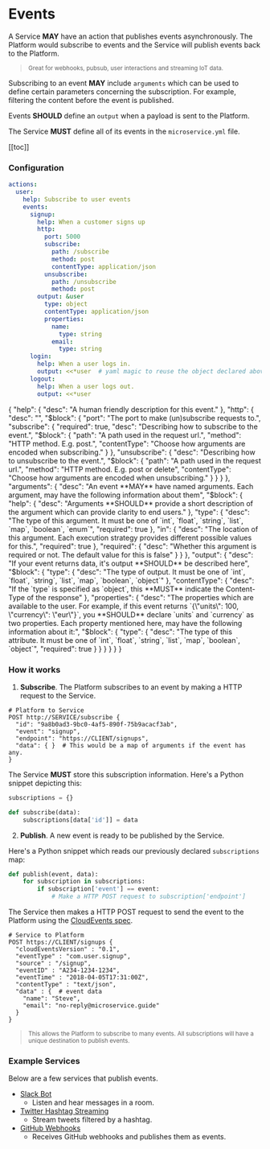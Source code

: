 # Events

<!-- TODO a nice svg illustration showing how this works -->

A Service **MAY** have an action that publishes events asynchronously.
The Platform would subscribe to events and the Service will publish events back to the Platform.

> <small>Great for webhooks, pubsub, user interactions and streaming IoT data.</small>

Subscribing to an event **MAY** include `arguments` which can be used to define certain parameters
concerning the subscription. For example, filtering the content before the event is published.

Events **SHOULD** define an `output` when a payload is sent to the Platform.

The Service **MUST** define all of its events in the `microservice.yml` file. 

[[toc]]

### Configuration

```yaml {14,24,27}
actions:
  user:
    help: Subscribe to user events
    events:
      signup:
        help: When a customer signs up
        http:
          port: 5000
          subscribe:
            path: /subscribe
            method: post
            contentType: application/json
          unsubscribe:
            path: /unsubscribe
            method: post
        output: &user
          type: object
          contentType: application/json
          properties:
            name:
              type: string
            email:
              type: string
      login:
        help: When a user logs in.
        output: <<*user  # yaml magic to reuse the object declared above
      logout:
        help: When a user logs out.
        output: <<*user
```

<json-table>
<p>
{
  "help": {
    "desc": "A human friendly description for this event."    
  },
  "http": {
    "desc": "",
    "$block": {
      "port": "The port to make (un)subscribe requests to.",
      "subscribe": {
        "required": true,
        "desc": "Describing how to subscribe to the event.",
        "$block": {
          "path": "A path used in the request url.",
          "method": "HTTP method. E.g. post.",
          "contentType": "Choose how arguments are encoded when subscribing."
        }
      },
      "unsubscribe": {
        "desc": "Describing how to unsubscribe to the event.",
        "$block": {
          "path": "A path used in the request url.",
          "method": "HTTP method. E.g. post or delete",
          "contentType": "Choose how arguments are encoded when unsubscribing."
        }
      }
    }
  },
  "arguments": {
      "desc": "An event **MAY** have named arguments. Each argument, may have the following information about them",
      "$block": {
          "help": {
              "desc": "Arguments **SHOULD** provide a short description of the argument which can provide clarity to end users."
          },
          "type": {
              "desc": "The type of this argument. It must be one of `int`, `float`, `string`, `list`, `map`, `boolean`, `enum`",
              "required": true
          },
          "in": {
              "desc": "The location of this argument. Each execution strategy provides different possible values for this.",
              "required": true
          },
          "required": {
              "desc": "Whether this argument is required or not. The default value for this is false"
          }
      }
  },
  "output": {
      "desc": "If your event returns data, it's output **SHOULD** be described here",
      "$block": {
          "type": {
              "desc": "The type of output. It must be one of `int`, `float`, `string`, `list`, `map`, `boolean`, `object`"
          },
          "contentType": {
              "desc": "If the `type` is specified as `object`, this **MUST** indicate the Content-Type of the response"
          },
          "properties": {
              "desc": "The properties which are available to the user. For example, if this event returns `{\"units\": 100, \"currency\": \"eur\"}`, you **SHOULD** declare `units` and `currency` as two properties. Each property mentioned here, may have the following information about it:",
              "$block": {
                  "type": {
                      "desc": "The type of this attribute. It must be one of `int`, `float`, `string`, `list`, `map`, `boolean`, `object`",
                      "required": true
                  }
              }
          }
      }
  }
}
</p>
</json-table>

### How it works

1. **Subscribe**. The Platform subscribes to an event by making a HTTP request to the Service.
```shell
# Platform to Service
POST http://SERVICE/subscribe {
  "id": "9a8b0ad3-9bc0-4af5-890f-75b9acacf3ab",
  "event": "signup",
  "endpoint": "https://CLIENT/signups",
  "data": { }  # This would be a map of arguments if the event has any.
}
```

The Service **MUST** store this subscription information. Here's a Python snippet depicting this:
```python
subscriptions = {}

def subscribe(data):
    subscriptions[data['id']] = data
```

2. **Publish**. A new event is ready to be published by the Service.

Here's a Python snippet which reads our previously declared `subscriptions` map:

```python
def publish(event, data):
    for subscription in subscriptions:
        if subscription['event'] == event:
            # Make a HTTP POST request to subscription['endpoint']
```

The Service then makes a HTTP POST request to send the event to the Platform using the [CloudEvents spec](https://github.com/cloudevents/spec).

```shell
# Service to Platform
POST https://CLIENT/signups {
  "cloudEventsVersion" : "0.1",
  "eventType" : "com.user.signup",
  "source" : "/signup",
  "eventID" : "A234-1234-1234",
  "eventTime" : "2018-04-05T17:31:00Z",
  "contentType" : "text/json",
  "data" : {  # event data
    "name": "Steve",
    "email": "no-reply@microservice.guide"
  }
}
```

> <small>This allows the Platform to subscribe to many events. 
All subscriptions will have a unique destination to publish events.</small>

### Example Services

Below are a few services that publish events.

- [Slack Bot](https://github.com/microservice/slack/blob/master/microservice.yml)
  - Listen and hear messages in a room.
- [Twitter Hashtag Streaming](https://github.com/microservice/twitter/blob/master/microservice.yml)
  - Stream tweets filtered by a hashtag.
- [GitHub Webhooks](https://github.com/microservice/github/blob/master/microservice.yml)
  - Receives GitHub webhooks and publishes them as events.
